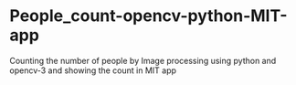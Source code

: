 # People_count-opencv-python-MIT-app
Counting the number of people by Image processing using python and opencv-3 and showing the count in MIT app
